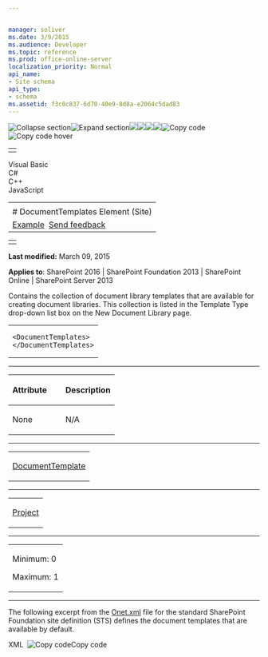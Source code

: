 ```yaml
---


manager: soliver
ms.date: 3/9/2015
ms.audience: Developer
ms.topic: reference
ms.prod: office-online-server
localization_priority: Normal
api_name:
- Site schema
api_type:
- schema
ms.assetid: f3c0c837-6d70-40e9-8d8a-e2064c5dad83
---
```


![Collapse
section](../icons/collapse_all.gif "Collapse section")![Expand
section](../icons/expand_all.gif "Expand section")![](../icons/collapse_all.gif)![](../icons/expand_all.gif)![](../icons/dropdown.gif)![](../icons/dropdownHover.gif)![Copy
code](../icons/copycode.gif "Copy code")![Copy code
hover](../icons/copycodeHighlight.gif "Copy code hover")
<table>
<tbody>
<tr class="odd">
<td align="left"></td>
</tr>
</tbody>
</table>

Visual Basic  
C\#  
C++  
JavaScript  

<table>
<tbody>
<tr class="odd">
<td align="left"><span id="runningHeaderText"></span></td>
</tr>
<tr class="even">
<td align="left"># DocumentTemplates Element (Site)</td>
</tr>
<tr class="odd">
<td align="left"><a href="#exampleToggle">Example</a>  <span id="headfeedbackarea" class="feedbackhead"><a href="javascript:SubmitFeedback(&#39;docthis@Microsoft.com&#39;,&#39;&#39;,&#39;&#39;,&#39;&#39;,&#39;1.0.18082.1225&#39;,&#39;%0\dThank%20you%20for%20your%20feedback.%20The%20developer%20writing%20teams%20use%20your%20feedback%20to%20improve%20documentation.%20While%20we%20are%20reviewing%20your%20feedback,%20we%20may%20send%20you%20e-mail%20to%20ask%20for%20clarification%20or%20feedback%20on%20a%20solution.%20We%20do%20not%20use%20your%20e-mail%20address%20for%20any%20other%20purpose%20and%20we%20delete%20it%20after%20we%20finish%20our%20review.%0\AFor%20further%20information%20about%20the%20privacy%20policies%20of%20Microsoft,%20please%20see%20http://privacy.microsoft.com/en-us/default.aspx.%0\A%0\d&#39;,&#39;Customer%20feedback&#39;);">Send feedback</a></span></td>
</tr>
</tbody>
</table>

<table>
<colgroup>
<col width="100%" />
</colgroup>
<tbody>
<tr class="odd">
<td align="left"></td>
</tr>
</tbody>
</table>

**Last modified:** March 09, 2015

**Applies to**: SharePoint 2016 | SharePoint Foundation 2013 |
SharePoint Online | SharePoint Server 2013

Contains the collection of document library templates that are available
for creating document libraries. This collection is listed in the <span
class="ui">Template Type</span> drop-down list box on the <span
class="ui">New Document Library</span> page.

<span codelanguage="other"></span>
<table>
<colgroup>
<col width="100%" />
</colgroup>
<tbody>
<tr class="odd">
<td align="left"><pre><code>&lt;DocumentTemplates&gt;
&lt;/DocumentTemplates&gt;</code></pre></td>
</tr>
</tbody>
</table>


-----------------------------------------------------------------------------------------------------------------------------------------------------------------------------------------------

<table>
<colgroup>
<col width="50%" />
<col width="50%" />
</colgroup>
<thead>
<tr class="header">
<th align="left"><p>Attribute</p></th>
<th align="left"><p>Description</p></th>
</tr>
</thead>
<tbody>
<tr class="odd">
<td align="left"><p>None</p></td>
<td align="left"><p>N/A</p></td>
</tr>
</tbody>
</table>


---------------------------------------------------------------------------------------------------------------------------------------------------------------------------------------------------

<table>
<colgroup>
<col width="100%" />
</colgroup>
<tbody>
<tr class="odd">
<td align="left"><p><a href="documenttemplate-element-site.htm">DocumentTemplate</a></p></td>
</tr>
</tbody>
</table>


----------------------------------------------------------------------------------------------------------------------------------------------------------------------------------------------------

<table>
<colgroup>
<col width="100%" />
</colgroup>
<tbody>
<tr class="odd">
<td align="left"><p><a href="project-element-site.htm">Project</a></p></td>
</tr>
</tbody>
</table>


------------------------------------------------------------------------------------------------------------------------------------------------------------------------------------------------

<table>
<colgroup>
<col width="100%" />
</colgroup>
<tbody>
<tr class="odd">
<td align="left"><p>Minimum: 0</p>
<p>Maximum: 1</p></td>
</tr>
</tbody>
</table>


------------------------------------------------------------------------------------------------------------------------------------------------------------------------------------------

The following excerpt from the
[Onet.xml](http://msdn.microsoft.com/library/b99d6657-d9ae-4135-a43c-c58cdfcdc6c1(Office.15).aspx)
file for the standard SharePoint Foundation site definition (<span
class="keyword">STS</span>) defines the document templates that are
available by default.

<span codelanguage="xmlLang"></span>
XML 
<span class="copyCode" onclick="CopyCode(this)"
onkeypress="CopyCode_CheckKey(this, event)"
onmouseover="ChangeCopyCodeIcon(this)"
onmouseout="ChangeCopyCodeIcon(this)" tabindex="0">![Copy
code](../icons/copycode.gif "Copy code")Copy code</span>
    <DocumentTemplates>
        <DocumentTemplate Path="STS" Name="" DisplayName="$Resources:core,doctemp_None;" Type="100" Default="FALSE" Description="$Resources:core,doctemp_None_Desc;" />
        <DocumentTemplate Path="STS" DisplayName="$Resources:core,doctemp_Word97;" Type="101" Description="$Resources:core,doctemp_Word97_Desc;">
          <DocumentTemplateFiles>
            <DocumentTemplateFile Name="doctemp\word\wdtmpl.doc" TargetName="Forms/template.doc" Default="TRUE" />
          </DocumentTemplateFiles>
        </DocumentTemplate>
        <DocumentTemplate Path="STS" DisplayName="$Resources:core,doctemp_Excel97;" Type="103" Description="$Resources:core,doctemp_Excel97_Desc;">
          <DocumentTemplateFiles>
            <DocumentTemplateFile Name="doctemp\xl\xltmpl.xls" TargetName="Forms/template.xls" Default="TRUE" />
          </DocumentTemplateFiles>
        </DocumentTemplate>
        <DocumentTemplate Path="STS" DisplayName="$Resources:core,doctemp_Powerpoint97;" Type="104" Description="$Resources:core,doctemp_Powerpoint97_Desc;">
          <DocumentTemplateFiles>
            <DocumentTemplateFile Name="doctemp\ppt\pptmpl.pot" TargetName="Forms/template.pot" Default="TRUE" />
          </DocumentTemplateFiles>
        </DocumentTemplate>
        <DocumentTemplate Path="STS" DisplayName="$Resources:core,doctemp_Word;" Type="121" Default="TRUE" Description="$Resources:core,doctemp_Word_Desc;">
          <DocumentTemplateFiles>
            <DocumentTemplateFile Name="doctemp\word\wdtmpl.dotx" TargetName="Forms/template.dotx" Default="TRUE" />
          </DocumentTemplateFiles>
        </DocumentTemplate>
        <DocumentTemplate Path="STS" DisplayName="$Resources:core,doctemp_Excel;" Type="122" Description="$Resources:core,doctemp_Excel_Desc;">
          <DocumentTemplateFiles>
            <DocumentTemplateFile Name="doctemp\xl\xltmpl.xlsx" TargetName="Forms/template.xlsx" Default="TRUE" />
          </DocumentTemplateFiles>
        </DocumentTemplate>
        <DocumentTemplate Path="STS" DisplayName="$Resources:core,doctemp_Powerpoint;" Type="123" Description="$Resources:core,doctemp_Powerpoint_Desc;">
          <DocumentTemplateFiles>
            <DocumentTemplateFile Name="doctemp\ppt\pptmpl.pptx" TargetName="Forms/template.pptx" Default="TRUE" />
          </DocumentTemplateFiles>
        </DocumentTemplate>
        <DocumentTemplate Path="STS" DisplayName="$Resources:core,doctemp_OneNote;" Type="111" Description="$Resources:core,doctemp_OneNote_Desc;">
          <DocumentTemplateFiles>
            <DocumentTemplateFile Name="doctemp\onenote\template.onepkg" TargetName="Forms/template.onepkg" Default="TRUE" />
          </DocumentTemplateFiles>
        </DocumentTemplate>
        <DocumentTemplate Path="STS" DisplayName="$Resources:core,doctemp_FP;" Type="102" Description="$Resources:core,doctemp_FP_Desc;">
          <DocumentTemplateFiles>
            <DocumentTemplateFile Name="doctemp\fp\fptmpl.htm" TargetName="Forms/template.htm" Default="TRUE" />
          </DocumentTemplateFiles>
        </DocumentTemplate>
        <DocumentTemplate Path="STS" DisplayName="$Resources:core,doctemp_BasicPage;" Type="105" Description="$Resources:core,doctemp_BasicPage_Desc;">
          <DocumentTemplateFiles>
            <DocumentTemplateFile Name="doctemp\blankpgs\_basicpage.htm" TargetName="Forms/_basicpage.htm" Default="TRUE" />
          </DocumentTemplateFiles>
        </DocumentTemplate>
        <DocumentTemplate Path="STS" DisplayName="$Resources:core,doctemp_WebPartPage;" Type="106" Description="$Resources:core,doctemp_WebPartPage_Desc;">
          <DocumentTemplateFiles>
            <DocumentTemplateFile Name="doctemp\smartpgs\_webpartpage.htm" TargetName="Forms/_webpartpage.htm" Default="TRUE" />
          </DocumentTemplateFiles>
        </DocumentTemplate>
        <DocumentTemplate XMLForm="TRUE" Path="STS" DisplayName="$Resources:core,doctemp_BlankForm;" Type="1000" Default="TRUE" Description="$Resources:core,doctemp_BlankForm_Desc;">
          <DocumentTemplateFiles>
            <DocumentTemplateFile Name="doctemp\xmlforms\blank\template.xml" TargetName="Forms/template.xml" Default="TRUE" />
          </DocumentTemplateFiles>
        </DocumentTemplate>
      </DocumentTemplates>








